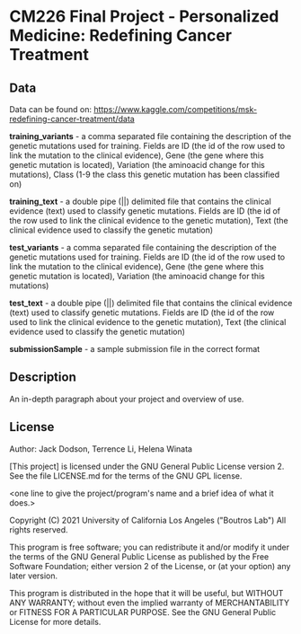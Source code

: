 # CM226 Final Project - Personalized Medicine: Redefining Cancer Treatment

## Data
Data can be found on: https://www.kaggle.com/competitions/msk-redefining-cancer-treatment/data

**training_variants** - a comma separated file containing the description of the genetic mutations used for training. Fields are ID (the id of the row used to link the mutation to the clinical evidence), Gene (the gene where this genetic mutation is located), Variation (the aminoacid change for this mutations), Class (1-9 the class this genetic mutation has been classified on)

**training_text** - a double pipe (||) delimited file that contains the clinical evidence (text) used to classify genetic mutations. Fields are ID (the id of the row used to link the clinical evidence to the genetic mutation), Text (the clinical evidence used to classify the genetic mutation)

**test_variants** - a comma separated file containing the description of the genetic mutations used for training. Fields are ID (the id of the row used to link the mutation to the clinical evidence), Gene (the gene where this genetic mutation is located), Variation (the aminoacid change for this mutations)

**test_text** - a double pipe (||) delimited file that contains the clinical evidence (text) used to classify genetic mutations. Fields are ID (the id of the row used to link the clinical evidence to the genetic mutation), Text (the clinical evidence used to classify the genetic mutation)

**submissionSample** - a sample submission file in the correct format

## Description

An in-depth paragraph about your project and overview of use.

## License

Author: Jack Dodson, Terrence Li, Helena Winata

[This project] is licensed under the GNU General Public License version 2. See the file LICENSE.md for the terms of the GNU GPL license.

<one line to give the project/program's name and a brief idea of what it does.>

Copyright (C) 2021 University of California Los Angeles ("Boutros Lab") All rights reserved.

This program is free software; you can redistribute it and/or modify it under the terms of the GNU General Public License as published by the Free Software Foundation; either version 2 of the License, or (at your option) any later version.

This program is distributed in the hope that it will be useful, but WITHOUT ANY WARRANTY; without even the implied warranty of MERCHANTABILITY or FITNESS FOR A PARTICULAR PURPOSE. See the GNU General Public License for more details.
